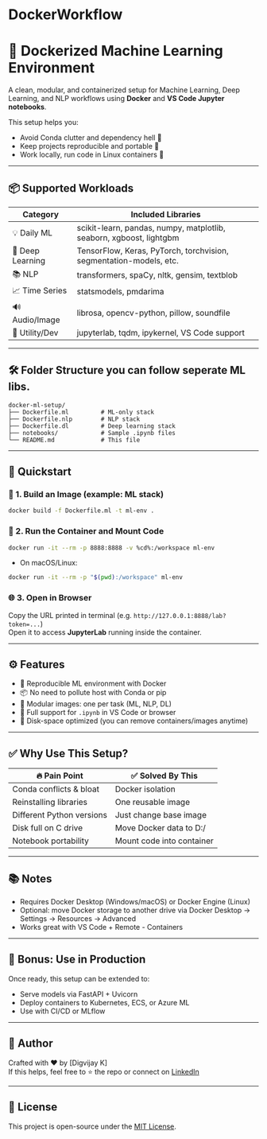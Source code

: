 # DockerWorkflow

# 🐳 Dockerized Machine Learning Environment

A clean, modular, and containerized setup for Machine Learning, Deep Learning, and NLP workflows using **Docker** and **VS Code Jupyter notebooks**.

This setup helps you:
- Avoid Conda clutter and dependency hell 🧹
- Keep projects reproducible and portable 🔁
- Work locally, run code in Linux containers 🧠

---

## 📦 Supported Workloads

| Category         | Included Libraries                                                   |
|------------------|------------------------------------------------------------------------|
| 💡 Daily ML       | scikit-learn, pandas, numpy, matplotlib, seaborn, xgboost, lightgbm   |
| 🧠 Deep Learning  | TensorFlow, Keras, PyTorch, torchvision, segmentation-models, etc.     |
| 📚 NLP           | transformers, spaCy, nltk, gensim, textblob                            |
| 📈 Time Series   | statsmodels, pmdarima                                                  |
| 🔊 Audio/Image    | librosa, opencv-python, pillow, soundfile                             |
| 🧪 Utility/Dev    | jupyterlab, tqdm, ipykernel, VS Code support                           |

---

## 🛠️ Folder Structure you can follow seperate ML libs.

```
docker-ml-setup/
├── Dockerfile.ml         # ML-only stack
├── Dockerfile.nlp        # NLP stack
├── Dockerfile.dl         # Deep learning stack
├── notebooks/            # Sample .ipynb files
└── README.md             # This file
```

---

## 🚀 Quickstart

### 🔨 1. Build an Image (example: ML stack)
```bash
docker build -f Dockerfile.ml -t ml-env .
```

### 🧪 2. Run the Container and Mount Code
```bash
docker run -it --rm -p 8888:8888 -v %cd%:/workspace ml-env
```

- On macOS/Linux:
```bash
docker run -it --rm -p "$(pwd):/workspace" ml-env
```

### 🌐 3. Open in Browser
Copy the URL printed in terminal (e.g. `http://127.0.0.1:8888/lab?token=...`)  
Open it to access **JupyterLab** running inside the container.

---

## ⚙️ Features

- 🔁 Reproducible ML environment with Docker
- 📦 No need to pollute host with Conda or pip
- 🧠 Modular images: one per task (ML, NLP, DL)
- 📝 Full support for `.ipynb` in VS Code or browser
- 🧹 Disk-space optimized (you can remove containers/images anytime)

---

## ✅ Why Use This Setup?

| 🔥 Pain Point             | ✅ Solved By This |
|--------------------------|------------------|
| Conda conflicts & bloat  | Docker isolation |
| Reinstalling libraries   | One reusable image |
| Different Python versions| Just change base image |
| Disk full on C drive     | Move Docker data to D:/ |
| Notebook portability     | Mount code into container |

---

## 📚 Notes

- Requires Docker Desktop (Windows/macOS) or Docker Engine (Linux)
- Optional: move Docker storage to another drive via Docker Desktop → Settings → Resources → Advanced
- Works great with VS Code + Remote - Containers

---

## 🧠 Bonus: Use in Production

Once ready, this setup can be extended to:
- Serve models via FastAPI + Uvicorn
- Deploy containers to Kubernetes, ECS, or Azure ML
- Use with CI/CD or MLflow

---

## 🙌 Author

Crafted with ❤️ by [Digvijay K]  
If this helps, feel free to ⭐ the repo or connect on [LinkedIn](www.linkedin.com/in/digvijaykewale)

---

## 📜 License

This project is open-source under the [MIT License](LICENSE).

